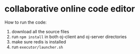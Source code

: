 # collaborative online code editor
How to run the code:
1. download all the source files
2. run `npm install` in both oj-client and oj-server directories
3. make sure redis is installed
4. run `executor/launcher.sh`
